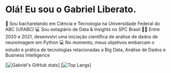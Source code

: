 # Olá! Eu sou o Gabriel Liberato.

📘 Sou bacharelando em Ciência e Tecnologia na Universidade Federal do ABC (UFABC)
💻 Sou estagiário de Data & Insights no SPC Brasil
👨‍💻 Entre 2020 e 2021, desenvolvi uma iniciação científica de análise de dados de neuroimagem em Python
💻 No momento, meus objetivos embarcam o estudo e prática de tecnologias relacionadas a Big Data, Análise de Dados e Business Intelligence

[![Gabriel's GitHub stats](https://github-readme-stats.vercel.app/api?username=gabrielliberato&show_icons=true&theme=midnight-purple)]
[![Top Langs](https://github-readme-stats.vercel.app/api/top-langs/?username=gabrielliberato&theme=midnight-purple)]
